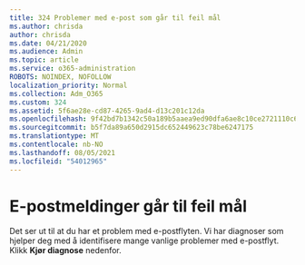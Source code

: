 ```yaml
---
title: 324 Problemer med e-post som går til feil mål
ms.author: chrisda
author: chrisda
ms.date: 04/21/2020
ms.audience: Admin
ms.topic: article
ms.service: o365-administration
ROBOTS: NOINDEX, NOFOLLOW
localization_priority: Normal
ms.collection: Adm_O365
ms.custom: 324
ms.assetid: 5f6ae28e-cd87-4265-9ad4-d13c201c12da
ms.openlocfilehash: 9f42bd7b1342c50a189b5aaea9ed90dfa6ae8c10ce2721110c69d636de0f6181
ms.sourcegitcommit: b5f7da89a650d2915dc652449623c78be6247175
ms.translationtype: MT
ms.contentlocale: nb-NO
ms.lasthandoff: 08/05/2021
ms.locfileid: "54012965"
---
```

# <a name="email-messages-are-going-to-the-wrong-destination"></a>E-postmeldinger går til feil mål

Det ser ut til at du har et problem med e-postflyten. Vi har diagnoser som hjelper deg med å identifisere mange vanlige problemer med e-postflyt. Klikk **Kjør diagnose** nedenfor.
